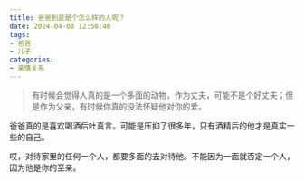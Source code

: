 ```yaml
---
title: 爸爸到底是个怎么样的人呢？
date: 2024-04-08 12:56:46
tags:
- 爸爸
- 儿子
categories:
- 亲情关系 
---
```


> 有时候会觉得人真的是一个多面的动物，作为丈夫，可能不是个好丈夫；但是作为父亲，有时候你真的没法怀疑他对你的爱。

爸爸真的是喜欢喝酒后吐真言。可能是压抑了很多年，只有酒精后的他才是真实一些的自己。

哎，对待家里的任何一个人，都要多面的去对待他。不能因为一面就否定一个人，因为他是你的至亲。
